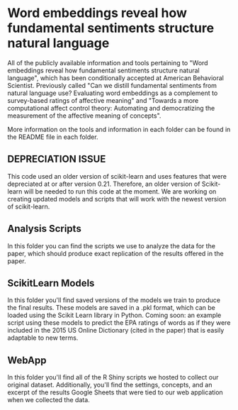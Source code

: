 # Word embeddings reveal how fundamental sentiments structure natural language
All of the publicly available information and tools pertaining to "Word embeddings reveal how fundamental sentiments structure natural language", which has been conditionally accepted at American Behavioral Scientist. Previously called "Can we distill fundamental sentiments from natural language use? Evaluating word embeddings as a complement to survey-based ratings of affective meaning" and "Towards a more computational affect control theory:  Automating and democratizing the measurement of the affective meaning of concepts". 

More information on the tools and information in each folder can be found in the README file in each folder.

## **DEPRECIATION ISSUE**
This code used an older version of scikit-learn and uses features that were depreciated at or after version 0.21. Therefore, an older version of Scikit-learn will be needed to run this code at the moment. We are working on creating updated models and scripts that will work with the newest version of scikit-learn.

## Analysis Scripts
In this folder you can find the scripts we use to analyze the data for the paper, which should produce exact replication of the results offered in the paper.

## ScikitLearn Models
In this folder you'll find saved versions of the models we train to produce the final results. These models are saved in a .pkl format, which can be loaded using the Scikit Learn library in Python. Coming soon: an example script using these models to predict the EPA ratings of words as if they were included in the 2015 US Online Dictionary (cited in the paper) that is easily adaptable to new terms.

## WebApp
In this folder you'll find all of the R Shiny scripts we hosted to collect our original dataset. Additionally, you'll find the settings, concepts, and an excerpt of the results Google Sheets that were tied to our web application when we collected the data.

